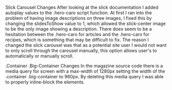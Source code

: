 Slick Carousel Changes
  After looking at the slick documentation I added autoplay values to the .hero-caro script function. At first I ran into the problem of having image descriptions on three images, I fixed this by changing the slidesToShow value to 1, which allowed the slick-center image to be the only image showing a description. There does seem to be a hesitation between the .hero-caro for articles and the .hero-caro for recipes, which is something that may be difficult to fix. The reason I changed the slick carousel was that as a potential site user I would not want to only scroll through the carousel manually, this option allows user's to automatically or manually scroll.

.Container .Big-Container Changes
  In the magazine source code there is a media query for screen with a max-width of 1280px setting the width of the .container .big-container to 960px. By deleting this media query I was able to properly inline-block the elements.